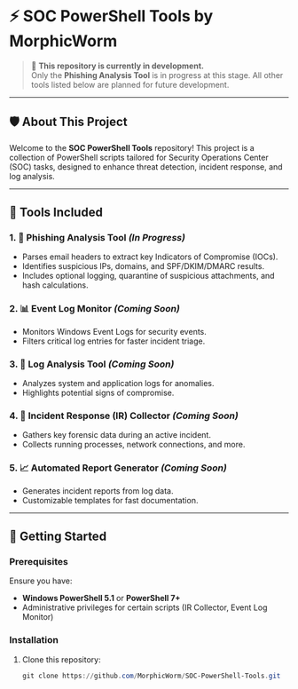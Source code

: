 # ⚡ SOC PowerShell Tools by MorphicWorm

> 🚧 **This repository is currently in development.**  
> Only the **Phishing Analysis Tool** is in progress at this stage. All other tools listed below are planned for future development.

---

## 🛡️ About This Project
Welcome to the **SOC PowerShell Tools** repository! This project is a collection of PowerShell scripts tailored for Security Operations Center (SOC) tasks, designed to enhance threat detection, incident response, and log analysis.

---

## 🚀 Tools Included

### 1. 📨 **Phishing Analysis Tool** _(In Progress)_
   - Parses email headers to extract key Indicators of Compromise (IOCs).
   - Identifies suspicious IPs, domains, and SPF/DKIM/DMARC results.
   - Includes optional logging, quarantine of suspicious attachments, and hash calculations.

### 2. 📊 **Event Log Monitor** _(Coming Soon)_
   - Monitors Windows Event Logs for security events.
   - Filters critical log entries for faster incident triage.

### 3. 📑 **Log Analysis Tool** _(Coming Soon)_
   - Analyzes system and application logs for anomalies.
   - Highlights potential signs of compromise.

### 4. 🚨 **Incident Response (IR) Collector** _(Coming Soon)_
   - Gathers key forensic data during an active incident.
   - Collects running processes, network connections, and more.

### 5. 📈 **Automated Report Generator** _(Coming Soon)_
   - Generates incident reports from log data.
   - Customizable templates for fast documentation.

---

## 🏁 Getting Started

### Prerequisites
Ensure you have:
- **Windows PowerShell 5.1** or **PowerShell 7+**
- Administrative privileges for certain scripts (IR Collector, Event Log Monitor)

### Installation
1. Clone this repository:
   ```powershell
   git clone https://github.com/MorphicWorm/SOC-PowerShell-Tools.git
